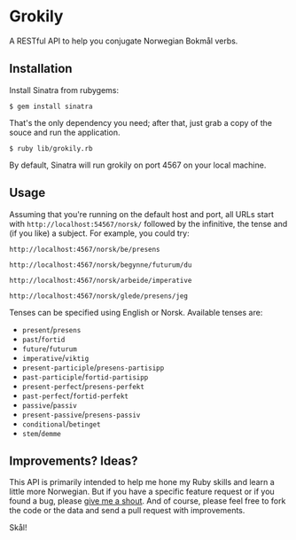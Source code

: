 Grokily
=======

A RESTful API to help you conjugate Norwegian Bokmål verbs.

Installation
------------

Install Sinatra from rubygems:

    $ gem install sinatra

That's the only dependency you need; after that, just grab a copy of the souce
and run the application.

    $ ruby lib/grokily.rb 

By default, Sinatra will run grokily on port 4567 on your local machine.

Usage
-----

Assuming that you're running on the default host and port, all URLs start with
`http://localhost:54567/norsk/` followed by the infinitive, the tense and (if you
like) a subject. For example, you could try:

    http://localhost:4567/norsk/be/presens

    http://localhost:4567/norsk/begynne/futurum/du

    http://localhost:4567/norsk/arbeide/imperative

    http://localhost:4567/norsk/glede/presens/jeg

Tenses can be specified using English or Norsk. Available tenses are:

* `present`/`presens`
* `past`/`fortid`
* `future`/`futurum`
* `imperative`/`viktig`
* `present-participle`/`presens-partisipp`
* `past-participle`/`fortid-partisipp`
* `present-perfect`/`presens-perfekt`
* `past-perfect`/`fortid-perfekt`
* `passive`/`passiv`
* `present-passive`/`presens-passiv`
* `conditional`/`betinget` 
* `stem`/`demme`

Improvements? Ideas?
--------------------

This API is primarily intended to help me hone my Ruby skills and learn
a little more Norwegian. But if you have a specific feature request or if
you found a bug, please [give me a shout](web@benjaminasmith.com). And of
course, please feel free to fork the code or the data and send a pull
request with improvements.

Skål!
